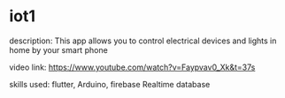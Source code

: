 # iot1

description: This app allows you to control electrical devices and lights in  home by your smart phone

video link: https://www.youtube.com/watch?v=Faypvav0_Xk&t=37s

skills used: flutter, Arduino, firebase Realtime database 
